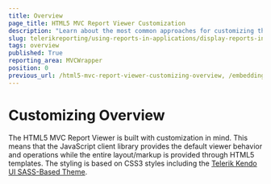 ```yaml
---
title: Overview
page_title: HTML5 MVC Report Viewer Customization
description: "Learn about the most common approaches for customizing the appearance and behavior of the HTML5 MVC Report Viewer in Telerik Reporting."
slug: telerikreporting/using-reports-in-applications/display-reports-in-applications/web-application/html5-asp.net-mvc-report-viewer/customizing/overview
tags: overview
published: True
reporting_area: MVCWrapper
position: 0
previous_url: /html5-mvc-report-viewer-customizing-overview, /embedding-reports/display-reports-in-applications/web-application/html5-asp.net-mvc-report-viewer/customizing/
---
```


# Customizing Overview

The HTML5 MVC Report Viewer is built with customization in mind. This means that the JavaScript client library provides the default viewer behavior and operations while the entire layout/markup is provided through HTML5 templates. The styling is based on CSS3 styles including the [Telerik Kendo UI SASS-Based Theme](https://docs.telerik.com/kendo-ui/styles-and-layout/sass-themes/overview). 
